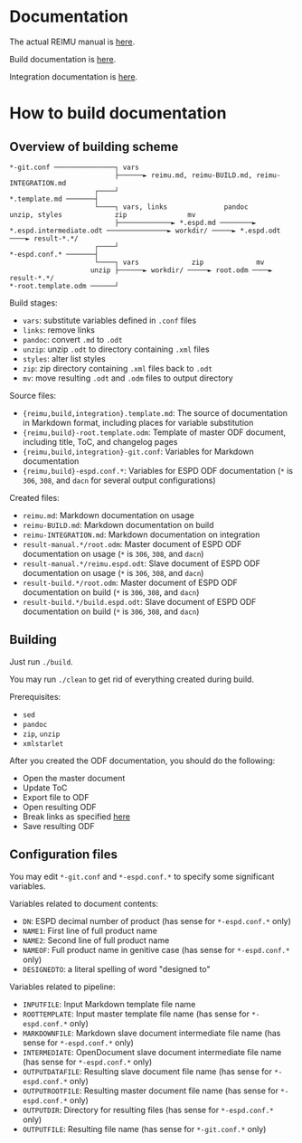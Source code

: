 # Documentation

The actual REIMU manual is [here](reimu.md).

Build documentation is [here](reimu-BUILD.md).

Integration documentation is [here](reimu-INTEGRATION.md).

# How to build documentation

## Overview of building scheme

```
*-git.conf ───────────────┐ vars
                          ├──────► reimu.md, reimu-BUILD.md, reimu-INTEGRATION.md
                     ┌────┘
*.template.md ───────┤
                     └────┐ vars, links              pandoc                            unzip, styles             zip               mv
                          ├─────────────► *.espd.md ────────► *.espd.intermediate.odt ───────────────► workdir/ ─────► *.espd.odt ────► result-*.*/
                     ┌────┘
*-espd.conf.* ───────┤
                     └────┐ vars             zip             mv
                    unzip ├──────► workdir/ ─────► root.odm ────► result-*.*/
*-root.template.odm ──────┘

```

Build stages:
* `vars`: substitute variables defined in `.conf` files
* `links`: remove links
* `pandoc`: convert `.md` to `.odt`
* `unzip`: unzip `.odt` to directory containing `.xml` files
* `styles`: alter list styles
* `zip`: zip directory containing `.xml` files back to `.odt`
* `mv`: move resulting `.odt` and `.odm` files to output directory

Source files:
* `{reimu,build,integration}.template.md`: The source of documentation in Markdown format, including places for variable substitution
* `{reimu,build}-root.template.odm`: Template of master ODF document, including title, ToC, and changelog pages
* `{reimu,build,integration}-git.conf`: Variables for Markdown documentation
* `{reimu,build}-espd.conf.*`: Variables for ESPD ODF documentation (`*` is `306`, `308`, and `dacn` for several output configurations)

Created files:
* `reimu.md`: Markdown documentation on usage
* `reimu-BUILD.md`: Markdown documentation on build
* `reimu-INTEGRATION.md`: Markdown documentation on integration
* `result-manual.*/root.odm`: Master document of ESPD ODF documentation on usage (`*` is `306`, `308`, and `dacn`)
* `result-manual.*/reimu.espd.odt`: Slave document of ESPD ODF documentation on usage (`*` is `306`, `308`, and `dacn`)
* `result-build.*/root.odm`: Master document of ESPD ODF documentation on build (`*` is `306`, `308`, and `dacn`)
* `result-build.*/build.espd.odt`: Slave document of ESPD ODF documentation on build (`*` is `306`, `308`, and `dacn`)

## Building

Just run `./build`.

You may run `./clean` to get rid of everything created during build.

Prerequisites:
* `sed`
* `pandoc`
* `zip`, `unzip`
* `xmlstarlet`

After you created the ODF documentation, you should do the following:
* Open the master document
* Update ToC
* Export file to ODF
* Open resulting ODF
* Break links as specified [here](https://wiki.openoffice.org/wiki/Documentation/OOo3_User_Guides/Writer_Guide/Creating_one_file_from_a_master_document)
* Save resulting ODF

## Configuration files

You may edit `*-git.conf` and `*-espd.conf.*` to specify some significant variables.

Variables related to document contents:
* `DN`: ESPD decimal number of product (has sense for `*-espd.conf.*` only)
* `NAME1`: First line of full product name
* `NAME2`: Second line of full product name
* `NAMEOF`: Full product name in genitive case (has sense for `*-espd.conf.*` only)
* `DESIGNEDTO`: a literal spelling of word "designed to"

Variables related to pipeline:
* `INPUTFILE`: Input Markdown template file name
* `ROOTTEMPLATE`: Input master template file name (has sense for `*-espd.conf.*` only)
* `MARKDOWNFILE`: Markdown slave document intermediate file name (has sense for `*-espd.conf.*` only)
* `INTERMEDIATE`: OpenDocument slave document intermediate file name (has sense for `*-espd.conf.*` only)
* `OUTPUTDATAFILE`: Resulting slave document file name (has sense for `*-espd.conf.*` only)
* `OUTPUTROOTFILE`: Resulting master document file name (has sense for `*-espd.conf.*` only)
* `OUTPUTDIR`: Directory for resulting files (has sense for `*-espd.conf.*` only)
* `OUTPUTFILE`: Resulting file name (has sense for `*-git.conf.*` only)
